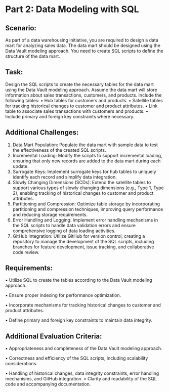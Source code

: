 # Part 2: Data Modeling with SQL

## Scenario: 
As part of a data warehousing initiative, you are required to design a data mart for analyzing sales data. The data mart should be designed using the Data Vault modeling approach. You need to create SQL scripts to define the structure of the data mart.

## Task: 
Design the SQL scripts to create the necessary tables for the data mart using the Data Vault modeling approach. Assume the data mart will store information about sales transactions, customers, and products.
Include the following tables:
•	Hub tables for customers and products.
•	Satellite tables for tracking historical changes to customer and product attributes.
•	Link table to associate sales transactions with customers and products.
•	Include primary and foreign key constraints where necessary.

## Additional Challenges:

1.	Data Mart Population: Populate the data mart with sample data to test the effectiveness of the created SQL scripts.
2.	Incremental Loading: Modify the scripts to support incremental loading, ensuring that only new records are added to the data mart during each update.
3.	Surrogate Keys: Implement surrogate keys for hub tables to uniquely identify each record and simplify data integration.
4.	Slowly Changing Dimensions (SCDs): Extend the satellite tables to support various types of slowly changing dimensions (e.g., Type 1, Type 2), enabling tracking of historical changes to customer and product attributes.
5.	Partitioning and Compression: Optimize table storage by incorporating partitioning and compression techniques, improving query performance and reducing storage requirements.
6.	Error Handling and Logging: Implement error handling mechanisms in the SQL scripts to handle data validation errors and ensure comprehensive logging of data loading activities.
7.	GitHub Integration: Utilize GitHub for version control, creating a repository to manage the development of the SQL scripts, including branches for feature development, issue tracking, and collaborative code review.
   
## Requirements:
•	Utilize SQL to create the tables according to the Data Vault modeling approach.

•	Ensure proper indexing for performance optimization.

•	Incorporate mechanisms for tracking historical changes to customer and product attributes.

•	Define primary and foreign key constraints to maintain data integrity.

## Additional Evaluation Criteria:

•	Appropriateness and completeness of the Data Vault modeling approach.

•	Correctness and efficiency of the SQL scripts, including scalability considerations.

•	Handling of historical changes, data integrity constraints, error handling mechanisms, and GitHub integration.
•	Clarity and readability of the SQL code and accompanying documentation.
